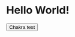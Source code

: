 <h1>Hello World!</h1>
          <Button colorScheme="teal" size="lg">
            Chakra test
          </Button>
